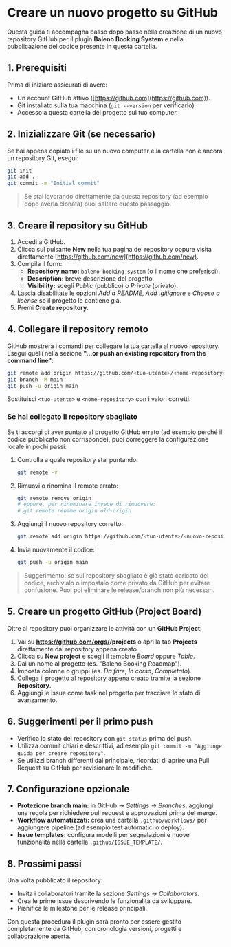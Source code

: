 # Creare un nuovo progetto su GitHub

Questa guida ti accompagna passo dopo passo nella creazione di un nuovo repository GitHub per il plugin **Baleno Booking System** e nella pubblicazione del codice presente in questa cartella.

## 1. Prerequisiti

Prima di iniziare assicurati di avere:

- Un account GitHub attivo ([https://github.com](https://github.com)).
- Git installato sulla tua macchina (`git --version` per verificarlo).
- Accesso a questa cartella del progetto sul tuo computer.

## 2. Inizializzare Git (se necessario)

Se hai appena copiato i file su un nuovo computer e la cartella non è ancora un repository Git, esegui:

```bash
git init
git add .
git commit -m "Initial commit"
```

> Se stai lavorando direttamente da questa repository (ad esempio dopo averla clonata) puoi saltare questo passaggio.

## 3. Creare il repository su GitHub

1. Accedi a GitHub.
2. Clicca sul pulsante **New** nella tua pagina dei repository oppure visita direttamente [https://github.com/new](https://github.com/new).
3. Compila il form:
   - **Repository name:** `baleno-booking-system` (o il nome che preferisci).
   - **Description:** breve descrizione del progetto.
   - **Visibility:** scegli *Public* (pubblico) o *Private* (privato).
4. Lascia disabilitate le opzioni *Add a README*, *Add .gitignore* e *Choose a license* se il progetto le contiene già.
5. Premi **Create repository**.

## 4. Collegare il repository remoto

GitHub mostrerà i comandi per collegare la tua cartella al nuovo repository. Esegui quelli nella sezione **"…or push an existing repository from the command line"**:

```bash
git remote add origin https://github.com/<tuo-utente>/<nome-repository>.git
git branch -M main
git push -u origin main
```

Sostituisci `<tuo-utente>` e `<nome-repository>` con i valori corretti.

### Se hai collegato il repository sbagliato

Se ti accorgi di aver puntato al progetto GitHub errato (ad esempio perché il codice pubblicato non corrisponde), puoi correggere la configurazione locale in pochi passi:

1. Controlla a quale repository stai puntando:

   ```bash
   git remote -v
   ```

2. Rimuovi o rinomina il remote errato:

   ```bash
   git remote remove origin
   # oppure, per rinominare invece di rimuovere:
   # git remote rename origin old-origin
   ```

3. Aggiungi il nuovo repository corretto:

   ```bash
   git remote add origin https://github.com/<tuo-utente>/<nuovo-repository>.git
   ```

4. Invia nuovamente il codice:

   ```bash
   git push -u origin main
   ```

> Suggerimento: se sul repository sbagliato è già stato caricato del codice, archivialo o impostalo come privato da GitHub per evitare confusione. Puoi poi eliminare le release/branch non più necessari.

## 5. Creare un progetto GitHub (Project Board)

Oltre al repository puoi organizzare le attività con un **GitHub Project**:

1. Vai su **https://github.com/orgs/<tuo-utente>/projects** o apri la tab **Projects** direttamente dal repository appena creato.
2. Clicca su **New project** e scegli il template *Board* oppure *Table*.
3. Dai un nome al progetto (es. "Baleno Booking Roadmap").
4. Imposta colonne o gruppi (es. *Da fare*, *In corso*, *Completato*).
5. Collega il progetto al repository appena creato tramite la sezione **Repository**.
6. Aggiungi le issue come task nel progetto per tracciare lo stato di avanzamento.

## 6. Suggerimenti per il primo push

- Verifica lo stato del repository con `git status` prima del push.
- Utilizza commit chiari e descrittivi, ad esempio `git commit -m "Aggiunge guida per creare repository"`.
- Se utilizzi branch differenti dal principale, ricordati di aprire una Pull Request su GitHub per revisionare le modifiche.

## 7. Configurazione opzionale

- **Protezione branch main:** in GitHub → *Settings* → *Branches*, aggiungi una regola per richiedere pull request e approvazioni prima del merge.
- **Workflow automatizzati:** crea una cartella `.github/workflows/` per aggiungere pipeline (ad esempio test automatici o deploy).
- **Issue templates:** configura modelli per segnalazioni e nuove funzionalità nella cartella `.github/ISSUE_TEMPLATE/`.

## 8. Prossimi passi

Una volta pubblicato il repository:

- Invita i collaboratori tramite la sezione *Settings → Collaborators*.
- Crea le prime issue descrivendo le funzionalità da sviluppare.
- Pianifica le milestone per le release principali.

Con questa procedura il plugin sarà pronto per essere gestito completamente da GitHub, con cronologia versioni, progetti e collaborazione aperta.
